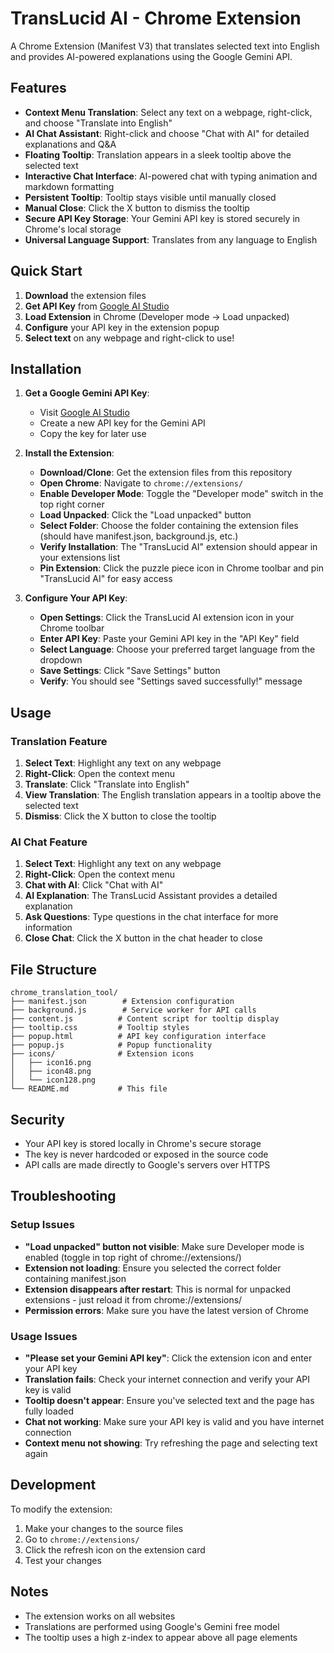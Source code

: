 # TransLucid AI - Chrome Extension

A Chrome Extension (Manifest V3) that translates selected text into English and provides AI-powered explanations using the Google Gemini API.

## Features

- **Context Menu Translation**: Select any text on a webpage, right-click, and choose "Translate into English"
- **AI Chat Assistant**: Right-click and choose "Chat with AI" for detailed explanations and Q&A
- **Floating Tooltip**: Translation appears in a sleek tooltip above the selected text
- **Interactive Chat Interface**: AI-powered chat with typing animation and markdown formatting
- **Persistent Tooltip**: Tooltip stays visible until manually closed
- **Manual Close**: Click the X button to dismiss the tooltip
- **Secure API Key Storage**: Your Gemini API key is stored securely in Chrome's local storage
- **Universal Language Support**: Translates from any language to English

## Quick Start

1. **Download** the extension files
2. **Get API Key** from [Google AI Studio](https://makersuite.google.com/app/apikey)
3. **Load Extension** in Chrome (Developer mode → Load unpacked)
4. **Configure** your API key in the extension popup
5. **Select text** on any webpage and right-click to use!

## Installation

1. **Get a Google Gemini API Key**:
   - Visit [Google AI Studio](https://makersuite.google.com/app/apikey)
   - Create a new API key for the Gemini API
   - Copy the key for later use

2. **Install the Extension**:
   - **Download/Clone**: Get the extension files from this repository
   - **Open Chrome**: Navigate to `chrome://extensions/`
   - **Enable Developer Mode**: Toggle the "Developer mode" switch in the top right corner
   - **Load Unpacked**: Click the "Load unpacked" button
   - **Select Folder**: Choose the folder containing the extension files (should have manifest.json, background.js, etc.)
   - **Verify Installation**: The "TransLucid AI" extension should appear in your extensions list
   - **Pin Extension**: Click the puzzle piece icon in Chrome toolbar and pin "TransLucid AI" for easy access

3. **Configure Your API Key**:
   - **Open Settings**: Click the TransLucid AI extension icon in your Chrome toolbar
   - **Enter API Key**: Paste your Gemini API key in the "API Key" field
   - **Select Language**: Choose your preferred target language from the dropdown
   - **Save Settings**: Click "Save Settings" button
   - **Verify**: You should see "Settings saved successfully!" message

## Usage

### Translation Feature
1. **Select Text**: Highlight any text on any webpage
2. **Right-Click**: Open the context menu
3. **Translate**: Click "Translate into English"
4. **View Translation**: The English translation appears in a tooltip above the selected text
5. **Dismiss**: Click the X button to close the tooltip

### AI Chat Feature
1. **Select Text**: Highlight any text on any webpage
2. **Right-Click**: Open the context menu
3. **Chat with AI**: Click "Chat with AI"
4. **AI Explanation**: The TransLucid Assistant provides a detailed explanation
5. **Ask Questions**: Type questions in the chat interface for more information
6. **Close Chat**: Click the X button in the chat header to close

## File Structure

```
chrome_translation_tool/
├── manifest.json        # Extension configuration
├── background.js        # Service worker for API calls
├── content.js          # Content script for tooltip display
├── tooltip.css         # Tooltip styles
├── popup.html          # API key configuration interface
├── popup.js            # Popup functionality
├── icons/              # Extension icons
│   ├── icon16.png
│   ├── icon48.png
│   └── icon128.png
└── README.md           # This file
```

## Security

- Your API key is stored locally in Chrome's secure storage
- The key is never hardcoded or exposed in the source code
- API calls are made directly to Google's servers over HTTPS

## Troubleshooting

### Setup Issues
- **"Load unpacked" button not visible**: Make sure Developer mode is enabled (toggle in top right of chrome://extensions/)
- **Extension not loading**: Ensure you selected the correct folder containing manifest.json
- **Extension disappears after restart**: This is normal for unpacked extensions - just reload it from chrome://extensions/
- **Permission errors**: Make sure you have the latest version of Chrome

### Usage Issues
- **"Please set your Gemini API key"**: Click the extension icon and enter your API key
- **Translation fails**: Check your internet connection and verify your API key is valid
- **Tooltip doesn't appear**: Ensure you've selected text and the page has fully loaded
- **Chat not working**: Make sure your API key is valid and you have internet connection
- **Context menu not showing**: Try refreshing the page and selecting text again

## Development

To modify the extension:
1. Make your changes to the source files
2. Go to `chrome://extensions/`
3. Click the refresh icon on the extension card
4. Test your changes

## Notes

- The extension works on all websites
- Translations are performed using Google's Gemini free model
- The tooltip uses a high z-index to appear above all page elements
